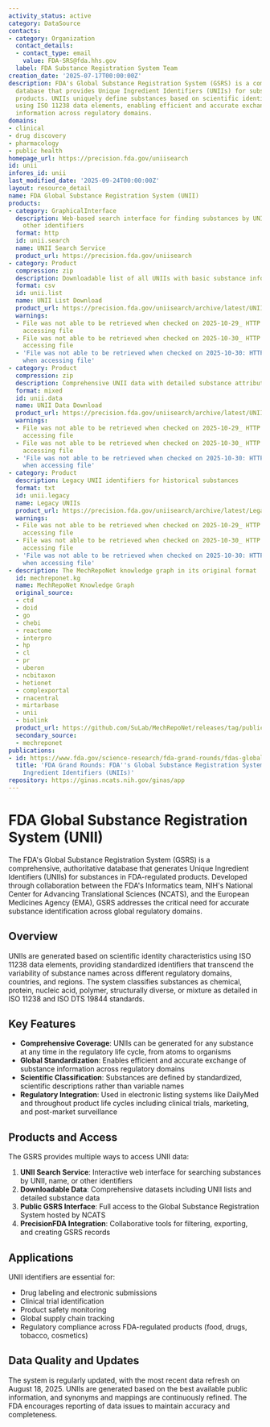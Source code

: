 ```yaml
---
activity_status: active
category: DataSource
contacts:
- category: Organization
  contact_details:
  - contact_type: email
    value: FDA-SRS@fda.hhs.gov
  label: FDA Substance Registration System Team
creation_date: '2025-07-17T00:00:00Z'
description: FDA's Global Substance Registration System (GSRS) is a comprehensive
  database that provides Unique Ingredient Identifiers (UNIIs) for substances in FDA-regulated
  products. UNIIs uniquely define substances based on scientific identity characteristics
  using ISO 11238 data elements, enabling efficient and accurate exchange of substance
  information across regulatory domains.
domains:
- clinical
- drug discovery
- pharmacology
- public health
homepage_url: https://precision.fda.gov/uniisearch
id: unii
infores_id: unii
last_modified_date: '2025-09-24T00:00:00Z'
layout: resource_detail
name: FDA Global Substance Registration System (UNII)
products:
- category: GraphicalInterface
  description: Web-based search interface for finding substances by UNII, name, or
    other identifiers
  format: http
  id: unii.search
  name: UNII Search Service
  product_url: https://precision.fda.gov/uniisearch
- category: Product
  compression: zip
  description: Downloadable list of all UNIIs with basic substance information
  format: csv
  id: unii.list
  name: UNII List Download
  product_url: https://precision.fda.gov/uniisearch/archive/latest/UNIIs.zip
  warnings:
  - File was not able to be retrieved when checked on 2025-10-29_ HTTP 403 error when
    accessing file
  - File was not able to be retrieved when checked on 2025-10-30_ HTTP 403 error when
    accessing file
  - 'File was not able to be retrieved when checked on 2025-10-30: HTTP 403 error
    when accessing file'
- category: Product
  compression: zip
  description: Comprehensive UNII data with detailed substance attributes and mappings
  format: mixed
  id: unii.data
  name: UNII Data Download
  product_url: https://precision.fda.gov/uniisearch/archive/latest/UNII_Data.zip
  warnings:
  - File was not able to be retrieved when checked on 2025-10-29_ HTTP 403 error when
    accessing file
  - File was not able to be retrieved when checked on 2025-10-30_ HTTP 403 error when
    accessing file
  - 'File was not able to be retrieved when checked on 2025-10-30: HTTP 403 error
    when accessing file'
- category: Product
  description: Legacy UNII identifiers for historical substances
  format: txt
  id: unii.legacy
  name: Legacy UNIIs
  product_url: https://precision.fda.gov/uniisearch/archive/latest/Legacy_UNIIs.txt
  warnings:
  - File was not able to be retrieved when checked on 2025-10-29_ HTTP 403 error when
    accessing file
  - File was not able to be retrieved when checked on 2025-10-30_ HTTP 403 error when
    accessing file
  - 'File was not able to be retrieved when checked on 2025-10-30: HTTP 403 error
    when accessing file'
- description: The MechRepoNet knowledge graph in its original format
  id: mechreponet.kg
  name: MechRepoNet Knowledge Graph
  original_source:
  - ctd
  - doid
  - go
  - chebi
  - reactome
  - interpro
  - hp
  - cl
  - pr
  - uberon
  - ncbitaxon
  - hetionet
  - complexportal
  - rnacentral
  - mirtarbase
  - unii
  - biolink
  product_url: https://github.com/SuLab/MechRepoNet/releases/tag/publication
  secondary_source:
  - mechreponet
publications:
- id: https://www.fda.gov/science-research/fda-grand-rounds/fdas-global-substance-registration-system-gsrs-unique-ingredient-identifiers-uniis-uniquely-define
  title: 'FDA Grand Rounds: FDA''s Global Substance Registration System (GSRS) Unique
    Ingredient Identifiers (UNIIs)'
repository: https://ginas.ncats.nih.gov/ginas/app
---
```

# FDA Global Substance Registration System (UNII)

The FDA's Global Substance Registration System (GSRS) is a comprehensive, authoritative database that generates Unique Ingredient Identifiers (UNIIs) for substances in FDA-regulated products. Developed through collaboration between the FDA's Informatics team, NIH's National Center for Advancing Translational Sciences (NCATS), and the European Medicines Agency (EMA), GSRS addresses the critical need for accurate substance identification across global regulatory domains.

## Overview

UNIIs are generated based on scientific identity characteristics using ISO 11238 data elements, providing standardized identifiers that transcend the variability of substance names across different regulatory domains, countries, and regions. The system classifies substances as chemical, protein, nucleic acid, polymer, structurally diverse, or mixture as detailed in ISO 11238 and ISO DTS 19844 standards.

## Key Features

- **Comprehensive Coverage**: UNIIs can be generated for any substance at any time in the regulatory life cycle, from atoms to organisms
- **Global Standardization**: Enables efficient and accurate exchange of substance information across regulatory domains
- **Scientific Classification**: Substances are defined by standardized, scientific descriptions rather than variable names
- **Regulatory Integration**: Used in electronic listing systems like DailyMed and throughout product life cycles including clinical trials, marketing, and post-market surveillance

## Products and Access

The GSRS provides multiple ways to access UNII data:

1. **UNII Search Service**: Interactive web interface for searching substances by UNII, name, or other identifiers
2. **Downloadable Data**: Comprehensive datasets including UNII lists and detailed substance data
3. **Public GSRS Interface**: Full access to the Global Substance Registration System hosted by NCATS
4. **PrecisionFDA Integration**: Collaborative tools for filtering, exporting, and creating GSRS records

## Applications

UNII identifiers are essential for:
- Drug labeling and electronic submissions
- Clinical trial identification
- Product safety monitoring
- Global supply chain tracking
- Regulatory compliance across FDA-regulated products (food, drugs, tobacco, cosmetics)

## Data Quality and Updates

The system is regularly updated, with the most recent data refresh on August 18, 2025. UNIIs are generated based on the best available public information, and synonyms and mappings are continuously refined. The FDA encourages reporting of data issues to maintain accuracy and completeness.